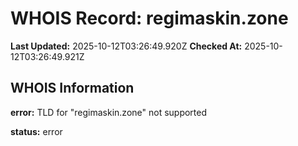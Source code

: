 # WHOIS Record: regimaskin.zone

**Last Updated:** 2025-10-12T03:26:49.920Z
**Checked At:** 2025-10-12T03:26:49.921Z

## WHOIS Information

**error:** TLD for "regimaskin.zone" not supported

**status:** error

